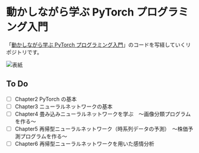 # 動かしながら学ぶ PyTorch プログラミング入門

「[動かしながら学ぶ PyTorch プログラミング入門](https://www.amazon.co.jp/dp/B08PBH4YNT/ref=cm_sw_r_tw_dp_x_sdy0Fb4R42XKN)」のコードを写経していくリポジトリです。

![表紙](https://m.media-amazon.com/images/I/51ofaSX1jlL._SX260_.jpg)

## To Do

- [ ] Chapter2 PyTorch の基本
- [ ] Chapter3 ニューラルネットワークの基本
- [ ] Chapter4 畳み込みニューラルネットワークを学ぶ　～画像分類プログラムを作る～
- [ ] Chapter5 再帰型ニューラルネットワーク（時系列データの予測）　～株価予測プログラムを作る～
- [ ] Chapter6 再帰型ニューラルネットワークを用いた感情分析
